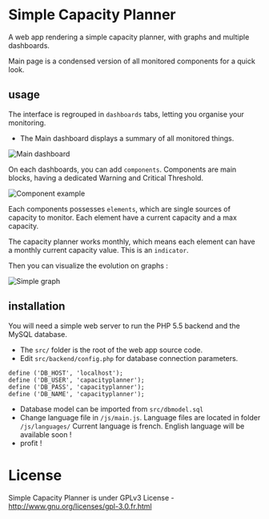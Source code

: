 # Simple Capacity Planner

A web app rendering a simple capacity planner, with graphs and multiple dashboards.

Main page is a condensed version of all monitored components for a quick look.

## usage 


The interface is regrouped in ```dashboards``` tabs, letting you organise your monitoring.
- The Main dashboard displays a summary of all monitored things.

![Main dashboard](http://img15.hostingpics.net/pics/647030placeit.jpg "Main dashboard")

On each dashboards, you can add ```components```. Components are main blocks, having a dedicated Warning and Critical Threshold.

![Component example](http://img15.hostingpics.net/pics/407493741.png "Component example")

Each components possesses ```elements```, which are single sources of capacity to monitor. Each element have a current capacity and a max capacity.

The capacity planner works monthly, which means each element can have a monthly current capacity value. This is an ```indicator```.

Then you can visualize the evolution on graphs :

![Simple graph](http://img15.hostingpics.net/pics/589640262.png "Simple graph")



## installation

You will need a simple web server to run the PHP 5.5 backend and the MySQL database.

 - The ```src/``` folder is the root of the web app source code. 
 - Edit ```src/backend/config.php``` for database connection parameters.
```
define ('DB_HOST', 'localhost');
define ('DB_USER', 'capacityplanner');
define ('DB_PASS', 'capacityplanner');
define ('DB_NAME', 'capacityplanner');
```
 - Database model can be imported from ```src/dbmodel.sql```
 - Change language file in ```/js/main.js```.
Language files are located in folder ```/js/languages/```
Current language is french. English language will be available soon !
- profit !

# License

Simple Capacity Planner is under GPLv3 License - http://www.gnu.org/licenses/gpl-3.0.fr.html